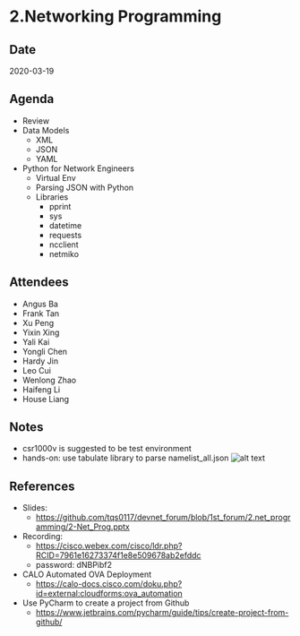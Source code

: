 # 2.Networking Programming

## Date
2020-03-19

## Agenda
* Review 
* Data Models
    * XML
    * JSON
    * YAML
* Python for Network Engineers
    * Virtual Env
    * Parsing JSON with Python
    * Libraries 
        * pprint
        * sys
        * datetime
        * requests
        * ncclient
        * netmiko

## Attendees
* Angus Ba
* Frank Tan
* Xu Peng
* Yixin Xing
* Yali Kai
* Yongli Chen
* Hardy Jin
* Leo Cui
* Wenlong Zhao
* Haifeng Li
* House Liang

## Notes
* csr1000v is suggested to be test environment
* hands-on: use tabulate library to parse namelist_all.json
![alt text](https://github.com/tqs0117/devnet_forum/blob/1st_forum/2.net_programming/skill_table_sample.png "sample")


## References
* Slides: 
    * https://github.com/tqs0117/devnet_forum/blob/1st_forum/2.net_programming/2-Net_Prog.pptx
* Recording: 
    * https://cisco.webex.com/cisco/ldr.php?RCID=7961e16273374f1e8e509678ab2efddc
    * password: dNBPibf2
* CALO Automated OVA Deployment
    * https://calo-docs.cisco.com/doku.php?id=external:cloudforms:ova_automation
* Use PyCharm to create a project from Github
    * https://www.jetbrains.com/pycharm/guide/tips/create-project-from-github/







